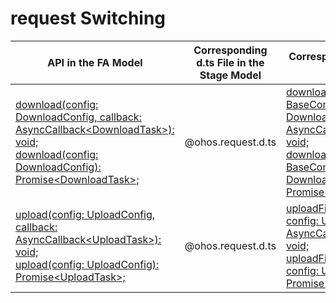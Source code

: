 # request Switching


  | API in the FA Model| Corresponding d.ts File in the Stage Model| Corresponding API in the Stage Model| 
| -------- | -------- | -------- |
| [download(config: DownloadConfig, callback: AsyncCallback&lt;DownloadTask&gt;): void;](../reference/apis//js-apis-request.md#requestdownload-1)<br>[download(config: DownloadConfig): Promise&lt;DownloadTask&gt;;](../reference/apis/js-apis-request.md#requestdownload) | \@ohos.request.d.ts | [downloadFile(context: BaseContext, config: DownloadConfig, callback: AsyncCallback&lt;DownloadTask&gt;): void;](../reference/apis/js-apis-request.md#requestdownloadfile9-1)<br>[downloadFile(context: BaseContext, config: DownloadConfig): Promise&lt;DownloadTask&gt;;](../reference/apis/js-apis-request.md#requestdownloadfile9) |
| [upload(config: UploadConfig, callback: AsyncCallback&lt;UploadTask&gt;): void;](../reference/apis/js-apis-request.md#requestupload-1)<br>[upload(config: UploadConfig): Promise&lt;UploadTask&gt;;](../reference/apis/js-apis-request.md#requestupload) | \@ohos.request.d.ts | [uploadFile(context: BaseContext, config: UploadConfig, callback: AsyncCallback&lt;UploadTask&gt;): void;](../reference/apis/js-apis-request.md#requestuploadfile9-1)<br>[uploadFile(context: BaseContext, config: UploadConfig): Promise&lt;UploadTask&gt;;](../reference/apis/js-apis-request.md#requestuploadfile9) |
